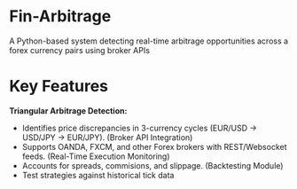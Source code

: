 # Fin-Arbitrage

A Python-based system detecting real-time arbitrage opportunities across a forex currency pairs using broker APIs


# Key Features
**Triangular Arbitrage Detection:**
- Identifies price discrepancies in 3-currency cycles (EUR/USD -> USD/JPY -> EUR/JPY). (Broker API Integration)
- Supports OANDA, FXCM, and other Forex brokers with REST/Websocket feeds. (Real-Time Execution Monitoring)
- Accounts for spreads, commisions, and slippage. (Backtesting Module)
- Test strategies against historical tick data 
